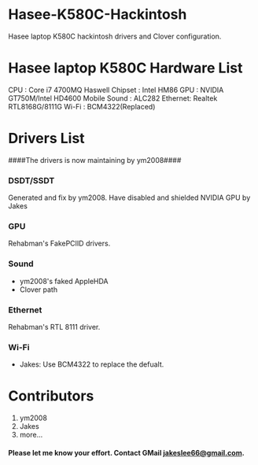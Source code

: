 # Hasee-K580C-Hackintosh
Hasee laptop K580C hackintosh drivers and Clover configuration.

# Hasee laptop K580C Hardware List

CPU     : Core i7 4700MQ Haswell
Chipset : Intel HM86
GPU     : NVIDIA GT750M/Intel HD4600 Mobile
Sound   : ALC282
Ethernet: Realtek RTL8168G/8111G
Wi-Fi   : BCM4322(Replaced)

# Drivers List

####The drivers is now maintaining by ym2008####

### DSDT/SSDT

Generated and fix by ym2008.
Have disabled and shielded NVIDIA GPU by Jakes

### GPU

Rehabman's FakePCIID drivers.

### Sound

- ym2008's faked AppleHDA
- Clover path

### Ethernet

Rehabman's RTL 8111 driver.

### Wi-Fi

- Jakes: Use BCM4322 to replace the defualt.

# Contributors

1. ym2008
2. Jakes
3. more...

#### Please let me know your effort. Contact GMail jakeslee66@gmail.com. 